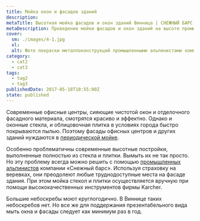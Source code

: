 ```yaml
---
title: Мойка окон и фасадов зданий
description: 
metaTitle: Высотная мойка фасадов и окон зданий Винница | СНЕЖНЫЙ БАРС
metaDescription: Проведение мойки фасадов и окон зданий на высоте промышленными альпинистами ☎+38 (096)555-30-92 от специалистов компании Снежный Барс
cover:
  sm: ./images/4-1.jpg
  xl: 
  alt: Фото покраски металлоконструкций промышленными альпинистами компании "Снежный Барс"
category:
  - cat2
  - cat3
tags:
  - tag2
  - tag3
publishedDate: 2017-05-18T10:55:00Z
state: published    
---
```

Современные офисные центры, сияющие чистотой окон и отделочного фасадного материала, смотрятся красиво и эффектно. Однако и оконные стекла, и облицовочная плитка в условиях города быстро покрываются пылью. Поэтому фасады офисных центров и других зданий нуждаются в [периодической мойке](/moika-okon/ "Мойка Ваших окон будет безупречна, а витрины будут блестеть и переливаться на солнце").

Особенно проблематичны современные высотные постройки, выполненные полностью из стекла и плитки. Вымыть их не так просто. Но эту проблему всегда можно решить с помощью [промышленных альпинистов](/promyshlennyi-alpinizm/ "Высотные работы любой сложности") компании «Снежный барс». Используя страховку на веревках, они преодолеют любые труднодоступные места на фасаде здания. При этом мойка стекол и плитки осуществляется вручную при помощи высококачественных инструментов фирмы Karcher.

Большие небоскребы моют круглогодично. В Виннице таких небоскребов нет. Но все же для поддержания презентабельного вида мыть окна и фасады следует как минимум раз в год.
